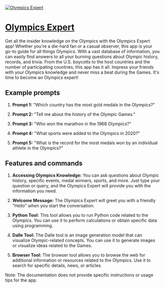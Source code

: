[![Olympics Expert](https://files.oaiusercontent.com/file-Y2Xna90GBvAhHmRRJGVLm0xb?se=2123-10-20T21%3A57%3A50Z&sp=r&sv=2021-08-06&sr=b&rscc=max-age%3D31536000%2C%20immutable&rscd=attachment%3B%20filename%3Df429227e-75fb-4dd5-ac03-195008204bd9.png&sig=uT1ABT0l2jKnaE9%2BfnZ2yojC%2Beln7rigsWbGcDgIu/g%3D)](https://chat.openai.com/g/g-jRnmZml4X-olympics-expert)

# [Olympics Expert](https://chat.openai.com/g/g-jRnmZml4X-olympics-expert)

Get all the insider knowledge on the Olympics with the Olympics Expert app! Whether you're a die-hard fan or a casual observer, this app is your go-to guide for all things Olympics. With a vast database of information, you can easily find answers to all your burning questions about Olympic history, records, and trivia. From the U.S. boycotts to the host countries and the number of participating countries, this app has it all. Impress your friends with your Olympics knowledge and never miss a beat during the Games. It's time to become an Olympics expert!

## Example prompts

1. **Prompt 1:** "Which country has the most gold medals in the Olympics?"

2. **Prompt 2:** "Tell me about the history of the Olympic Games."

3. **Prompt 3:** "Who won the marathon in the 1968 Olympics?"

4. **Prompt 4:** "What sports were added to the Olympics in 2020?"

5. **Prompt 5:** "What is the record for the most medals won by an individual athlete in the Olympics?"

## Features and commands

1. **Accessing Olympics Knowledge:** You can ask questions about Olympic history, specific events, medal winners, sports, and more. Just type your question or query, and the Olympics Expert will provide you with the information you need.

2. **Welcome Message:** The Olympics Expert will greet you with a friendly "Hello" when you start the conversation.

3. **Python Tool:** This tool allows you to run Python code related to the Olympics. You can use it to perform calculations or obtain specific data using programming.

4. **Dalle Tool:** The Dalle tool is an image generation model that can visualize Olympic-related concepts. You can use it to generate images or visualize ideas related to the Games.

5. **Browser Tool:** The browser tool allows you to browse the web for additional information or resources related to the Olympics. Use it to search for specific details, news, or articles.

Note: The documentation does not provide specific instructions or usage tips for the app.